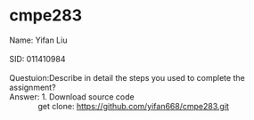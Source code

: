 # cmpe283
Name: Yifan Liu <br />   
SID: 011410984  <br />
<br />
Questuion:Describe in detail the steps you used to complete the assignment?  <br />
Answer: 1. Download source code  <br />
&nbsp;&nbsp;&nbsp;&nbsp;&nbsp;&nbsp;&nbsp;&nbsp;&nbsp;&nbsp;&nbsp;&nbsp;   get clone: https://github.com/yifan668/cmpe283.git  <br />
